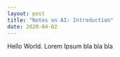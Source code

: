 ```yaml
---
layout: post
title: "Notes on AI: Introduction"
date: 2020-04-02
---
```


Hello World. Lorem Ipsum bla bla bla
